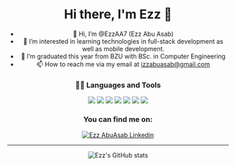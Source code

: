 <div align="center">

 # Hi there, I'm Ezz 👋 
 
- 👋 Hi, I’m @EzzAA7 (Ezz Abu Asab)
- 👀 I’m interested in learning technologies in full-stack development as well as mobile development.
- 🌱 I’m graduated this year from BZU with BSc. in Computer Engineering
- 📫 How to reach me via my email at izzabuasab@gmail.com 
 

<div align="center">
 
### 👩‍💻 Languages and Tools

<div>
  
 <img src="https://img.shields.io/badge/C%2B%2B-00599C?style=for-the-badge&logo=c%2B%2B&logoColor=white"/>
 <img src="https://img.shields.io/badge/React-20232A?style=for-the-badge&logo=react&logoColor=61DAFB"/>
 <img src="https://img.shields.io/badge/React_Native-20232A?style=for-the-badge&logo=react&logoColor=61DAFB"/>
 <img src="https://img.shields.io/badge/C-00599C?style=for-the-badge&logo=c&logoColor=white"/>
 <img src="https://img.shields.io/badge/Java-ED8B00?style=for-the-badge&logo=java&logoColor=white"/>
 <img src="https://img.shields.io/badge/JavaScript-323330?style=for-the-badge&logo=javascript&logoColor=F7DF1E"/>
 <img src="https://img.shields.io/badge/Python-FFD43B?style=for-the-badge&logo=python&logoColor=darkgreen"/>
 
</div>
 
### You can find me on:
 
<a href="https://www.linkedin.com/in/ezz-abuasab//">
    <img alt="Ezz AbuAsab Linkedin" src="https://img.shields.io/badge/LinkedIn-0077B5?style=for-the-badge&logo=linkedin&logoColor=white">
</a>
 
---
  
<div align="center">

![Ezz's GitHub stats](https://github-readme-stats.vercel.app/api?username=EzzAA7&count_private=true&show_icons=true)

</div>



<!---
EzzAA7/EzzAA7 is a ✨ special ✨ repository because its `README.md` (this file) appears on your GitHub profile.
You can click the Preview link to take a look at your changes.
- 💞️ I’m looking to collaborate on 
--->
